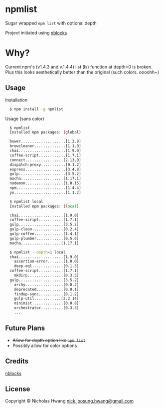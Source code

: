 # npmlist

Sugar wrapped `npm list` with optional depth

Project initiated using [nblocks](https://github.com/geekjuice/nblocks)


# Why?
Current npm's (v1.4.3 and v.1.4.4) list (ls) function at depth=0 is broken. Plus
this looks aesthetically better than the original (such colors. oooohh~)


## Usage

Installation

```sh
  $ npm install -g npmlist
```

Usage (sans color)

```sh
  $ npmlist
  Installed npm packages: (global)

  bower....................[1.2.8]
  brewcleaner..............[1.1.0]
  chai.....................[1.9.0]
  coffee-script............[1.7.1]
  connect.................[2.13.0]
  dispatch-proxy...........[0.1.2]
  express..................[3.4.8]
  gulp.....................[3.5.2]
  mocha...................[1.17.1]
  nodemon.................[1.0.15]
  npm......................[1.4.4]
  yo.......................[1.1.2]

  $ npmlist local
  Installed npm packages: (local)

  chai....................[1.9.0]
  coffee-script...........[1.7.1]
  gulp....................[3.5.2]
  gulp-clean..............[0.2.4]
  gulp-coffee.............[1.4.1]
  gulp-plumber............[0.5.6]
  mocha..................[1.17.1]

  $ npmlist --depth=1 local
  chai....................[1.9.0]
    assertion-error.......[1.0.0]
    deep-eql..............[0.1.3]
  coffee-script...........[1.7.1]
    mkdirp................[0.3.5]
  gulp....................[3.5.2]
    archy.................[0.0.2]
    deprecated............[0.0.1]
    findup-sync...........[0.1.2]
    gulp-util............[2.2.14]
    minimist..............[0.0.8]
    orchestrator..........[0.3.3]
    ...
```

## Future Plans
* ~~Allow for depth option like `npm list`~~
* Possibly allow for color options

## Credits

[nblocks](https://github.com/geekjuice/nblocks)


## License

Copyright &copy; Nicholas Hwang <nick.joosung.hwang@gmail.com>
